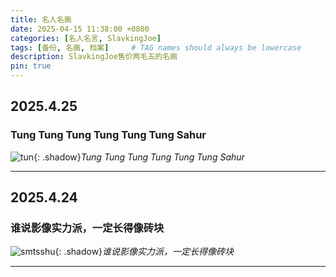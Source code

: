 ```yaml
---
title: 名人名画
date: 2025-04-15 11:38:00 +0800
categories: [名人名言, SlavkingJoe]
tags: [备份, 名画, 档案]     # TAG names should always be lowercase
description: SlavkingJoe售价两毛五的名画
pin: true
---
```


## 2025.4.25

### Tung Tung Tung Tung Tung Tung Sahur

![tun](https://calcobalt.icu/files/tun.png){: .shadow}_Tung Tung Tung Tung Tung Tung Sahur_

---------------------------

## 2025.4.24

### 谁说影像实力派，一定长得像砖块

![smtsshu](https://calcobalt.icu/files/smartisanshu.png){: .shadow}_谁说影像实力派，一定长得像砖块_

-----------
